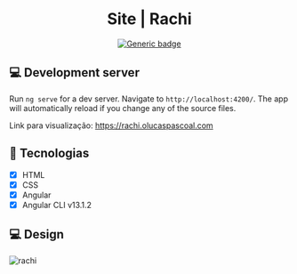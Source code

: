 <div align="center">
  
# Site | Rachi
  
[![Generic badge](https://img.shields.io/badge/Made%20by-Lucas%20Pascoal-purple.svg)](https://shields.io/)  

</div>

## :computer: Development server

Run `ng serve` for a dev server. Navigate to `http://localhost:4200/`. The app will automatically reload if you change any of the source files.

Link para visualização: https://rachi.olucaspascoal.com

## :rocket: Tecnologias
- [x] HTML
- [x] CSS
- [x] Angular
- [x] Angular CLI v13.1.2

## :computer: Design
![rachi](https://user-images.githubusercontent.com/66574231/147998056-71b264b9-3d31-40ec-93e7-f935d0709564.png)

